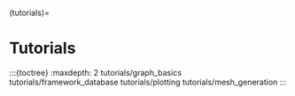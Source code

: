 (tutorials)=
# Tutorials


:::{toctree}
:maxdepth: 2
tutorials/graph_basics
tutorials/framework_database
tutorials/plotting
tutorials/mesh_generation
:::
